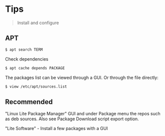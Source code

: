 # Tips
> Install and configure


## APT

```sh
$ apt search TERM
```

Check dependencies

```sh
$ apt cache depends PACKAGE		
```

The packages list can be viewed through a GUI. Or through the file directly:

```sh
$ view /etc/apt/sources.list
```

## Recommended

"Linux Lite Package Manager" GUI and under Package menu the repos such as deb sources. Also see Package Download script export option.

"Lite Software" - Install a few packages with a GUI
